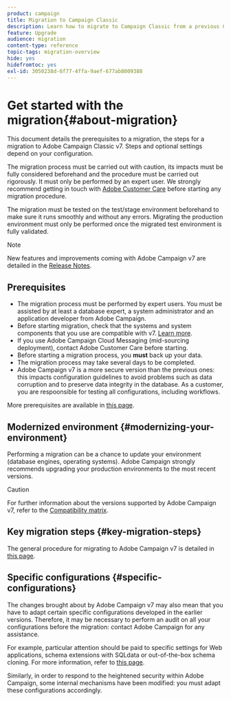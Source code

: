 ```yaml
---
product: campaign
title: Migration to Campaign Classic
description: Learn how to migrate to Campaign Classic from a previous Campaign version
feature: Upgrade
audience: migration
content-type: reference
topic-tags: migration-overview
hide: yes
hidefromtoc: yes
exl-id: 3050238d-6f77-4ffa-9aef-677ab8009388
---
```

# Get started with the migration{#about-migration}



This document details the prerequisites to a migration, the steps for a migration to Adobe Campaign Classic v7. Steps and optional settings depend on your configuration. 

The migration process must be carried out with caution, its impacts must be fully considered beforehand and the procedure must be carried out rigorously. It must only be performed by an expert user. We strongly recommend getting in touch with [Adobe Customer Care](https://helpx.adobe.com/enterprise/admin-guide.html/enterprise/using/support-for-experience-cloud.ug.html) before starting any migration procedure.

The migration must be tested on the test/stage environment beforehand to make sure it runs smoothly and without any errors. Migrating the production environment must only be performed once the migrated test environment is fully validated.

>[!NOTE]
>
>New features and improvements coming with Adobe Campaign v7 are detailed in the [Release Notes](../../rn/using/latest-release.md).
## Prerequisites

* The migration process must be performed by expert users. You must be assisted by at least a database expert, a system administrator and an application developer from Adobe Campaign.
* Before starting migration, check that the systems and system components that you use are compatible with v7. [Learn more](../../rn/using/compatibility-matrix.md).
* If you use Adobe Campaign Cloud Messaging (mid-sourcing deployment), contact Adobe Customer Care before starting.
* Before starting a migration process, you **must** back up your data.
* The migration process may take several days to be completed.
* Adobe Campaign v7 is a more secure version than the previous ones: this impacts configuration guidelines to avoid problems such as data corruption and to preserve data integrity in the database. As a customer, you are respoonsible for testing all configurations, including workflows.

More prerequisites are available in [this page](../../migration/using/before-starting-migration.md).
## Modernized environment {#modernizing-your-environment}

Performing a migration can be a chance to update your environment (database engines, operating systems). Adobe Campaign strongly recommends upgrading your production environments to the most recent versions.

>[!CAUTION]
>
>For further information about the versions supported by Adobe Campaign v7, refer to the [Compatibility matrix](../../rn/using/compatibility-matrix.md).

## Key migration steps {#key-migration-steps}

The general procedure for migrating to Adobe Campaign v7 is detailed in [this page](../../migration/using/before-starting-migration.md).
## Specific configurations {#specific-configurations}

The changes brought about by Adobe Campaign v7 may also mean that you have to adapt certain specific configurations developed in the earlier versions. Therefore, it may be necessary to perform an audit on all your configurations before the migration: contact Adobe Campaign for any assistance.

For example, particular attention should be paid to specific settings for Web applications, schema extensions with SQLdata or out-of-the-box schema cloning. For more information, refer to [this page](../../migration/using/configuring-your-platform.md).

Similarly, in order to respond to the heightened security within Adobe Campaign, some internal mechanisms have been modified: you must adapt these configurations accordingly.

